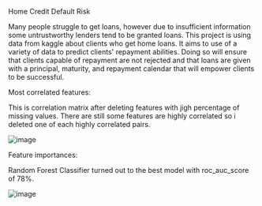 Home Credit Default Risk

Many people struggle to get loans, however due to insufficient information some untrustworthy lenders tend to be granted loans. 
This project is using data from kaggle about clients who get home loans. It aims to use of a variety of data to predict clients' repayment abilities. 
Doing so will ensure that clients capable of repayment are not rejected and that loans are given with a principal, maturity, and repayment calendar that will empower clients to be successful.


Most correlated features:

This is correlation matrix after deleting features with jigh percentage of missing values. There are still some features are highly correlated so i deleted one of each highly correlated pairs.

![image](https://github.com/Shereen3781/homecreditdefaultrisk/assets/110721883/20d63ca2-7816-4aae-9338-ff0027956713)

Feature importances:

Random Forest Classifier turned out to the best model with roc_auc_score of 78%.

![image](https://github.com/Shereen3781/homecreditdefaultrisk/assets/110721883/17d2a0a4-fa36-4b76-8088-cf09c7ccb72f)
